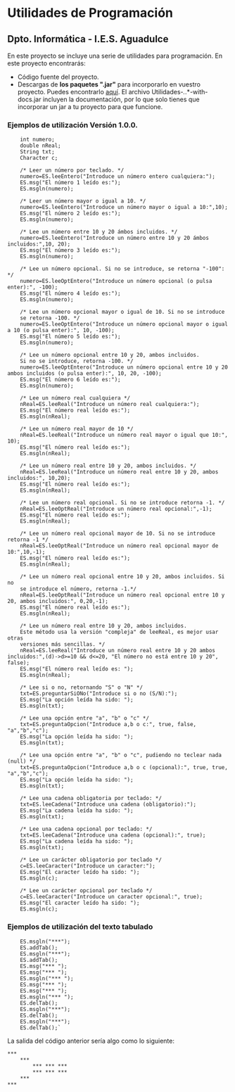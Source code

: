 # Utilidades de Programación 
## Dpto. Informática - I.E.S. Aguadulce

En este proyecto se incluye una serie de utilidades para programación. En 
este proyecto encontrarás:

* Código fuente del proyecto.
* Descargas de **los paquetes ".jar"** para incorporarlo en vuestro proyecto. Puedes encontrarlo [aquí](./downloads/). El archivo Utilidades-*.*.*-with-docs.jar incluyen la documentación, por lo que solo tienes que incorporar un jar a tu proyecto para que funcione.

### Ejemplos de utilización Versión 1.0.0.
        
        int numero;
        double nReal;
        String txt;
        Character c;

        /* Leer un número por teclado. */
        numero=ES.leeEntero("Introduce un número entero cualquiera:");
        ES.msg("El número 1 leído es:");
        ES.msgln(numero);
        
        /* Leer un número mayor o igual a 10. */        
        numero=ES.leeEntero("Introduce un número mayor o igual a 10:",10);
        ES.msg("El número 2 leído es:");
        ES.msgln(numero);

        /* Lee un número entre 10 y 20 ámbos incluidos. */        
        numero=ES.leeEntero("Introduce un número entre 10 y 20 ámbos incluidos:",10, 20);
        ES.msg("El número 3 leído es:");
        ES.msgln(numero);
        
        /* Lee un número opcional. Si no se introduce, se retorna "-100": */
        numero=ES.leeOptEntero("Introduce un número opcional (o pulsa enter):", -100);
        ES.msg("El número 4 leído es:");
        ES.msgln(numero);
        
        /* Lee un número opcional mayor o igual de 10. Si no se introduce
        se retorna -100. */
        numero=ES.leeOptEntero("Introduce un número opcional mayor o igual a 10 (o pulsa enter):", 10, -100);
        ES.msg("El número 5 leído es:");
        ES.msgln(numero);
        
        /* Lee un número opcional entre 10 y 20, ambos incluidos.
        Si no se introduce, retorna -100. */
        numero=ES.leeOptEntero("Introduce un número opcional entre 10 y 20 ambos incluidos (o pulsa enter):", 10, 20, -100);
        ES.msg("El número 6 leído es:");
        ES.msgln(numero);
                    
        /* Lee un número real cualquiera */
        nReal=ES.leeReal("Introduce un número real cualquiera:");
        ES.msg("El número real leído es:");
        ES.msgln(nReal);
        
        /* Lee un número real mayor de 10 */
        nReal=ES.leeReal("Introduce un número real mayor o igual que 10:", 10);
        ES.msg("El número real leído es:");
        ES.msgln(nReal);
        
        /* Lee un número real entre 10 y 20, ambos incluidos. */        
        nReal=ES.leeReal("Introduce un número real entre 10 y 20, ambos incluidos:", 10,20);
        ES.msg("El número real leído es:");
        ES.msgln(nReal);
        
        /* Lee un número real opcional. Si no se introduce retorna -1. */
        nReal=ES.leeOptReal("Introduce un número real opcional:",-1);
        ES.msg("El número real leído es:");
        ES.msgln(nReal);
        
        /* Lee un número real opcional mayor de 10. Si no se introduce retorna -1 */
        nReal=ES.leeOptReal("Introduce un número real opcional mayor de 10:",10,-1);
        ES.msg("El número real leído es:");
        ES.msgln(nReal);
        
        /* Lee un número real opcional entre 10 y 20, ambos incluidos. Si no 
        se introduce el número, retorna -1.*/
        nReal=ES.leeOptReal("Introduce un número real opcional entre 10 y 20, ambos incluidos:", 0,20,-1);
        ES.msg("El número real leído es:");
        ES.msgln(nReal);

        /* Lee un número real entre 10 y 20, ambos incluidos.
        Este método usa la versión "compleja" de leeReal, es mejor usar otras
        versiones más sencillas. */
        nReal=ES.leeReal("Introduce un número real entre 10 y 20 ambos incluidos:",(d)->d>=10 && d<=20, "El número no está entre 10 y 20", false);
        ES.msg("El número real leído es: ");
        ES.msgln(nReal);

        /* Lee si o no, retornando "S" o "N" */
        txt=ES.preguntarSiONo("Introduce si o no (S/N):");
        ES.msg("La opción leída ha sido: ");
        ES.msgln(txt);
        
        /* Lee una opción entre "a", "b" o "c" */
        txt=ES.preguntaOpcion("Introduce a,b o c:", true, false, "a","b","c");
        ES.msg("La opción leída ha sido: ");
        ES.msgln(txt);
        
        /* Lee una opción entre "a", "b" o "c", pudiendo no teclear nada (null) */
        txt=ES.preguntaOpcion("Introduce a,b o c (opcional):", true, true, "a","b","c");
        ES.msg("La opción leída ha sido: ");
        ES.msgln(txt);
        
        /* Lee una cadena obligatoria por teclado: */
        txt=ES.leeCadena("Introduce una cadena (obligatorio):");
        ES.msg("La cadena leída ha sido: ");
        ES.msgln(txt);
        
        /* Lee una cadena opcional por teclado: */
        txt=ES.leeCadena("Introduce una cadena (opcional):", true);
        ES.msg("La cadena leída ha sido: ");
        ES.msgln(txt);
        
        /* Lee un carácter obligatorio por teclado */
        c=ES.leeCaracter("Introduce un caracter:");
        ES.msg("El caracter leído ha sido: ");
        ES.msgln(c);

        /* Lee un carácter opcional por teclado */
        c=ES.leeCaracter("Introduce un caracter opcional:", true);
        ES.msg("El caracter leído ha sido: ");
        ES.msgln(c);

### Ejemplos de utilización del texto tabulado

        ES.msgln("***");
        ES.addTab();
        ES.msgln("***");
        ES.addTab();        
        ES.msg("*** ");
        ES.msg("*** ");
        ES.msgln("*** ");
        ES.msg("*** ");
        ES.msg("*** ");
        ES.msgln("*** ");
        ES.delTab();
        ES.msgln("***");
        ES.delTab();
        ES.msgln("***");
        ES.delTab();`

La salida del código anterior sería algo como lo siguiente:

	***
		***
			*** *** *** 
			*** *** *** 
		***
	***
